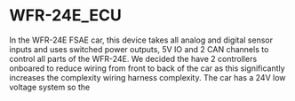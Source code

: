 # WFR-24E_ECU

In the WFR-24E FSAE car, this device takes all analog and digital sensor inputs and uses switched power outputs, 5V IO and 2 CAN channels to control all parts of the WFR-24E.
We decided the have 2 controllers onboared to reduce wiring from front to back of the car as this significantly increases the complexity wiring harness complexity.
The car has a 24V low voltage system so the 
